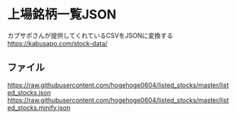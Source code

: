 # 上場銘柄一覧JSON

カブサポさんが提供してくれているCSVをJSONに変換する 
https://kabusapo.com/stock-data/

##  ファイル
https://raw.githubusercontent.com/hogehoge0604/listed_stocks/master/listed_stocks.json
https://raw.githubusercontent.com/hogehoge0604/listed_stocks/master/listed_stocks.minify.json
